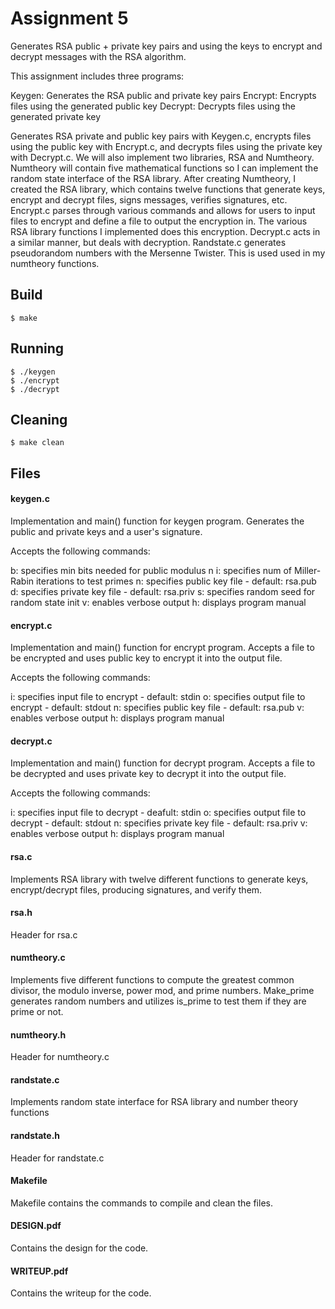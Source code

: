 # Assignment 5

Generates RSA public + private key pairs and using the keys to encrypt and decrypt messages with the RSA algorithm.

This assignment includes three programs:

Keygen: Generates the RSA public and private key pairs
Encrypt: Encrypts files using the generated public key
Decrypt: Decrypts files using the generated private  key

Generates RSA private and public key pairs with Keygen.c, encrypts files using the public key with Encrypt.c, and decrypts files using the private key with Decrypt.c. We will also implement two libraries, RSA and Numtheory. Numtheory will contain five mathematical functions so I can implement the random state interface of the RSA library. After creating Numtheory, I created the RSA library, which contains twelve functions that generate keys, encrypt and decrypt files, signs messages, verifies signatures, etc. Encrypt.c parses through various commands and allows for users to input files to encrypt and define a file to output the encryption in. The various RSA library functions I implemented does this encryption. Decrypt.c acts in a similar manner, but deals with decryption. Randstate.c generates pseudorandom numbers with the Mersenne Twister. This is used used in my numtheory functions.

## Build

    $ make

## Running

    $ ./keygen
    $ ./encrypt
    $ ./decrypt
    

## Cleaning

    $ make clean
    
## Files


#### keygen.c

Implementation and main() function for keygen program. Generates the public and private keys and a user's signature.

Accepts the following commands:
 
b: specifies min bits needed for public modulus n
i: specifies num of Miller-Rabin iterations to test primes
n: specifies public key file - default: rsa.pub
d: specifies private key file - default: rsa.priv
s: specifies random seed for random state init
v: enables verbose output
h: displays program manual


#### encrypt.c

Implementation and main() function for encrypt program. Accepts a file to be encrypted and uses public key to encrypt it into the output file. 

Accepts the following commands:
 
i: specifies input file to encrypt - default: stdin
o: specifies output file to encrypt - default: stdout
n: specifies public key file - default: rsa.pub
v: enables verbose output
h: displays program manual



#### decrypt.c

Implementation and main() function for decrypt program. Accepts a file to be decrypted and uses private key to decrypt it into the output file. 

Accepts the following commands:
 
i: specifies input file to decrypt - deafult: stdin
o: specifies output file to decrypt - default: stdout
n: specifies private key file - default: rsa.priv
v: enables verbose output
h: displays program manual

#### rsa.c

Implements RSA library with twelve different functions to generate keys, encrypt/decrypt files, producing signatures, and verify them.

#### rsa.h

Header for rsa.c

#### numtheory.c

Implements five different functions to compute the greatest common divisor, the modulo inverse, power mod, and prime numbers. Make_prime generates random numbers and utilizes is_prime to test them if they are prime or not. 

#### numtheory.h

Header for numtheory.c

#### randstate.c

Implements random state interface for RSA library and number theory functions

#### randstate.h

Header for randstate.c

#### Makefile

Makefile contains the commands to compile and clean the files.

#### DESIGN.pdf

Contains the design for the code.

#### WRITEUP.pdf

Contains the writeup for the code.


